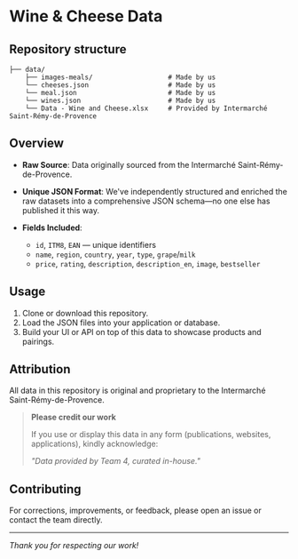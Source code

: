 # Wine & Cheese Data

## Repository structure

```
├── data/
    ├── images-meals/                   # Made by us
    └── cheeses.json                    # Made by us
    └── meal.json                       # Made by us
    └── wines.json                      # Made by us
    └── Data - Wine and Cheese.xlsx     # Provided by Intermarché Saint-Rémy-de-Provence
```

## Overview

* **Raw Source**: Data originally sourced from the Intermarché Saint-Rémy-de-Provence.
* **Unique JSON Format**: We've independently structured and enriched the raw datasets into a comprehensive JSON schema—no one else has published it this way.
* **Fields Included**:

  * `id`, `ITM8`, `EAN` — unique identifiers
  * `name`, `region`, `country`, `year`, `type`, `grape`/`milk`
  * `price`, `rating`, `description`, `description_en`, `image`, `bestseller`

## Usage

1. Clone or download this repository.
2. Load the JSON files into your application or database.
3. Build your UI or API on top of this data to showcase products and pairings.

## Attribution

All data in this repository is original and proprietary to the Intermarché Saint-Rémy-de-Provence.

> **Please credit our work**
>
> If you use or display this data in any form (publications, websites, applications), kindly acknowledge:
>
> *"Data provided by Team 4, curated in-house."*

## Contributing

For corrections, improvements, or feedback, please open an issue or contact the team directly.

---

*Thank you for respecting our work!*